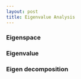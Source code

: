 ```yaml
---
layout: post
title: Eigenvalue Analysis
---
```


### Eigenspace
### Eigenvalue
### Eigen decomposition